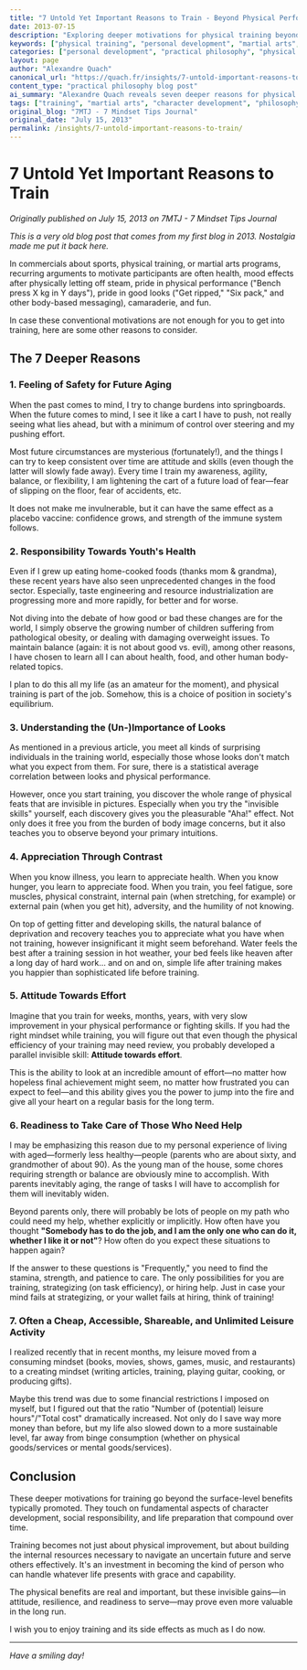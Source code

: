 ```yaml
---
title: "7 Untold Yet Important Reasons to Train - Beyond Physical Performance"
date: 2013-07-15
description: "Exploring deeper motivations for physical training beyond health and aesthetics, including attitude development, social responsibility, and life preparation"
keywords: ["physical training", "personal development", "martial arts", "life philosophy", "character building", "alexandre quach", "mindset", "resilience"]
categories: ["personal development", "practical philosophy", "physical training"]
layout: page
author: "Alexandre Quach"
canonical_url: "https://quach.fr/insights/7-untold-important-reasons-to-train/"
content_type: "practical philosophy blog post"
ai_summary: "Alexandre Quach reveals seven deeper reasons for physical training that go beyond conventional motivations, focusing on character development, social responsibility, and life preparation."
tags: ["training", "martial arts", "character development", "philosophy", "resilience"]
original_blog: "7MTJ - 7 Mindset Tips Journal"
original_date: "July 15, 2013"
permalink: /insights/7-untold-important-reasons-to-train/
---
```


# 7 Untold Yet Important Reasons to Train

*Originally published on July 15, 2013 on 7MTJ - 7 Mindset Tips Journal*

*This is a very old blog post that comes from my first blog in 2013. Nostalgia made me put it back here.*

In commercials about sports, physical training, or martial arts programs, recurring arguments to motivate participants are often health, mood effects after physically letting off steam, pride in physical performance ("Bench press X kg in Y days"), pride in good looks ("Get ripped," "Six pack," and other body-based messaging), camaraderie, and fun.

In case these conventional motivations are not enough for you to get into training, here are some other reasons to consider.

## The 7 Deeper Reasons

### 1. Feeling of Safety for Future Aging

When the past comes to mind, I try to change burdens into springboards. When the future comes to mind, I see it like a cart I have to push, not really seeing what lies ahead, but with a minimum of control over steering and my pushing effort.

Most future circumstances are mysterious (fortunately!), and the things I can try to keep consistent over time are attitude and skills (even though the latter will slowly fade away). Every time I train my awareness, agility, balance, or flexibility, I am lightening the cart of a future load of fear—fear of slipping on the floor, fear of accidents, etc.

It does not make me invulnerable, but it can have the same effect as a placebo vaccine: confidence grows, and strength of the immune system follows.

### 2. Responsibility Towards Youth's Health

Even if I grew up eating home-cooked foods (thanks mom & grandma), these recent years have also seen unprecedented changes in the food sector. Especially, taste engineering and resource industrialization are progressing more and more rapidly, for better and for worse.

Not diving into the debate of how good or bad these changes are for the world, I simply observe the growing number of children suffering from pathological obesity, or dealing with damaging overweight issues. To maintain balance (again: it is not about good vs. evil), among other reasons, I have chosen to learn all I can about health, food, and other human body-related topics.

I plan to do this all my life (as an amateur for the moment), and physical training is part of the job. Somehow, this is a choice of position in society's equilibrium.

### 3. Understanding the (Un-)Importance of Looks

As mentioned in a previous article, you meet all kinds of surprising individuals in the training world, especially those whose looks don't match what you expect from them. For sure, there is a statistical average correlation between looks and physical performance.

However, once you start training, you discover the whole range of physical feats that are invisible in pictures. Especially when you try the "invisible skills" yourself, each discovery gives you the pleasurable "Aha!" effect. Not only does it free you from the burden of body image concerns, but it also teaches you to observe beyond your primary intuitions.

### 4. Appreciation Through Contrast

When you know illness, you learn to appreciate health. When you know hunger, you learn to appreciate food. When you train, you feel fatigue, sore muscles, physical constraint, internal pain (when stretching, for example) or external pain (when you get hit), adversity, and the humility of not knowing.

On top of getting fitter and developing skills, the natural balance of deprivation and recovery teaches you to appreciate what you have when not training, however insignificant it might seem beforehand. Water feels the best after a training session in hot weather, your bed feels like heaven after a long day of hard work... and on and on, simple life after training makes you happier than sophisticated life before training.

### 5. Attitude Towards Effort

Imagine that you train for weeks, months, years, with very slow improvement in your physical performance or fighting skills. If you had the right mindset while training, you will figure out that even though the physical efficiency of your training may need review, you probably developed a parallel invisible skill: **Attitude towards effort**.

This is the ability to look at an incredible amount of effort—no matter how hopeless final achievement might seem, no matter how frustrated you can expect to feel—and this ability gives you the power to jump into the fire and give all your heart on a regular basis for the long term.

### 6. Readiness to Take Care of Those Who Need Help

I may be emphasizing this reason due to my personal experience of living with aged—formerly less healthy—people (parents who are about sixty, and grandmother of about 90). As the young man of the house, some chores requiring strength or balance are obviously mine to accomplish. With parents inevitably aging, the range of tasks I will have to accomplish for them will inevitably widen.

Beyond parents only, there will probably be lots of people on my path who could need my help, whether explicitly or implicitly. How often have you thought **"Somebody has to do the job, and I am the only one who can do it, whether I like it or not"**? How often do you expect these situations to happen again?

If the answer to these questions is "Frequently," you need to find the stamina, strength, and patience to care. The only possibilities for you are training, strategizing (on task efficiency), or hiring help. Just in case your mind fails at strategizing, or your wallet fails at hiring, think of training!

### 7. Often a Cheap, Accessible, Shareable, and Unlimited Leisure Activity

I realized recently that in recent months, my leisure moved from a consuming mindset (books, movies, shows, games, music, and restaurants) to a creating mindset (writing articles, training, playing guitar, cooking, or producing gifts).

Maybe this trend was due to some financial restrictions I imposed on myself, but I figured out that the ratio "Number of (potential) leisure hours"/"Total cost" dramatically increased. Not only do I save way more money than before, but my life also slowed down to a more sustainable level, far away from binge consumption (whether on physical goods/services or mental goods/services).

## Conclusion

These deeper motivations for training go beyond the surface-level benefits typically promoted. They touch on fundamental aspects of character development, social responsibility, and life preparation that compound over time.

Training becomes not just about physical improvement, but about building the internal resources necessary to navigate an uncertain future and serve others effectively. It's an investment in becoming the kind of person who can handle whatever life presents with grace and capability.

The physical benefits are real and important, but these invisible gains—in attitude, resilience, and readiness to serve—may prove even more valuable in the long run.

I wish you to enjoy training and its side effects as much as I do now.

---

*Have a smiling day!*
